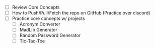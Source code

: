 - [ ] Review Core Concepts
- [ ] How to Push/Pull/Fetch the repo on GitHub (Practice over discord)
- [ ] Practice core concepts w/ projects
  - [ ]  Acronym Converter
  - [ ]  MadLib Generator
  - [ ]  Random Password Generator
  - [ ]  Tic-Tac-Toe
